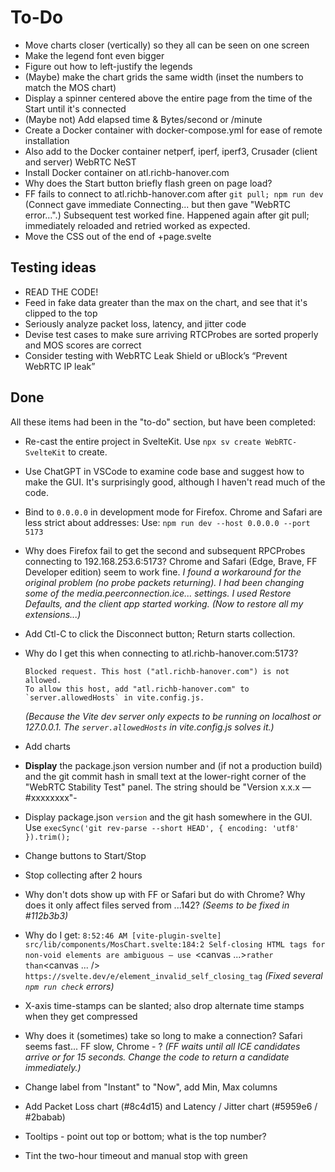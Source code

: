 # To-Do

- Move charts closer (vertically) so they all can be seen on one screen
- Make the legend font even bigger
- Figure out how to left-justify the legends
- (Maybe) make the chart grids the same width (inset the numbers to match the MOS chart)
- Display a spinner centered above the entire page from the time of the Start until it's connected
- (Maybe not) Add elapsed time & Bytes/second or /minute
- Create a Docker container with docker-compose.yml for ease of remote installation
- Also add to the Docker container netperf, iperf, iperf3, Crusader (client and server) WebRTC NeST
- Install Docker container on atl.richb-hanover.com
- Why does the Start button briefly flash green on page load?
- FF fails to connect to atl.richb-hanover.com after `git pull; npm run dev`
  (Connect gave immediate Connecting... but then
  gave "WebRTC error...".) Subsequent test worked fine.
  Happened again after git pull; immediately reloaded
  and retried worked as expected.
- Move the CSS out of the end of +page.svelte

## Testing ideas

- READ THE CODE!
- Feed in fake data greater than the max on the chart, and see that it's clipped to the top
- Seriously analyze packet loss, latency, and jitter code
- Devise test cases to make sure arriving RTCProbes
  are sorted properly and MOS scores are correct
- Consider testing with WebRTC Leak Shield or uBlock’s “Prevent WebRTC IP leak”

## Done

All these items had been in the "to-do" section, but have been completed:

- Re-cast the entire project in SvelteKit.
  Use `npx sv create WebRTC-SvelteKit` to create.
- Use ChatGPT in VSCode to examine code base and suggest
  how to make the GUI. It's surprisingly good, although I haven't read much of the code.
- Bind to `0.0.0.0` in development mode for Firefox.
  Chrome and Safari are less strict about addresses:
  Use: `npm run dev --host 0.0.0.0 --port 5173`
- Why does Firefox fail to get the second and subsequent RPCProbes
  connecting to 192.168.253.6:5173?
  Chrome and Safari (Edge, Brave, FF Developer edition) seem to work fine.
  _I found a workaround for the original problem (no probe packets returning). I had been changing some of the media.peerconnection.ice... settings. I used Restore Defaults, and the client app started working. (Now to restore all my extensions...)_
- Add Ctl-C to click the Disconnect button; Return starts collection.
- Why do I get this when connecting to atl.richb-hanover.com:5173?

  ```text
  Blocked request. This host ("atl.richb-hanover.com") is not allowed.
  To allow this host, add "atl.richb-hanover.com" to `server.allowedHosts` in vite.config.js.
  ```

  _(Because the Vite dev server only expects
  to be running on localhost or 127.0.0.1.
  The `server.allowedHosts` in vite.config.js
  solves it.)_

- Add charts
- **Display** the package.json version number and
  (if not a production build)
  and the git commit hash in small text
  at the lower-right corner of the "WebRTC Stability Test" panel.
  The string should be "Version x.x.x &mdash; #xxxxxxxx"-
- Display package.json `version` and the git hash somewhere in the GUI.
  Use `execSync('git rev-parse --short HEAD', { encoding: 'utf8' }).trim();`
- Change buttons to Start/Stop
- Stop collecting after 2 hours
- Why don't dots show up with FF or Safari but do with Chrome?
  Why does it only affect files served from ...142?
  _(Seems to be fixed in #112b3b3)_
- Why do I get: `8:52:46 AM [vite-plugin-svelte] src/lib/components/MosChart.svelte:184:2 Self-closing HTML tags for non-void elements are ambiguous — use `<canvas ...></canvas>`rather than`<canvas ... />`
https://svelte.dev/e/element_invalid_self_closing_tag`
  _(Fixed several `npm run check` errors)_
- X-axis time-stamps can be slanted;
  also drop alternate time stamps when they get compressed
- Why does it (sometimes) take so long to make a connection?
  Safari seems fast... FF slow, Chrome - ?
  _(FF waits until all ICE candidates arrive or for 15 seconds. Change the code to return a candidate immediately.)_
- Change label from "Instant" to "Now", add Min, Max columns
- Add Packet Loss chart (#8c4d15) and Latency / Jitter chart (#5959e6 / #2babab)
- Tooltips - point out top or bottom; what is the top number?
- Tint the two-hour timeout and manual stop with green
